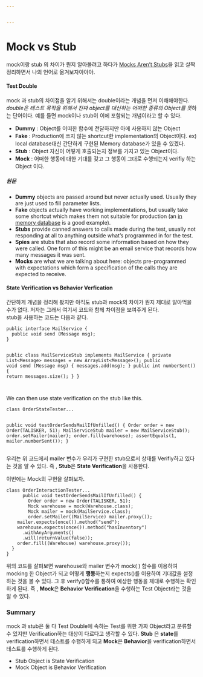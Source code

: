 ```yaml
---


---
```


<h1 id="mock-vs-stub">Mock vs Stub</h1>
<p>mock이랑 stub 의 차이가 뭔지 알아볼려고 하다가 <a href="https://blog.trello.com/2-billion-cards-with-trello-home">Mocks Aren’t Stubs</a>을 읽고 살짝 정리하면서 나의 언어로 옮겨보자아아아.</p>
<h4 id="test-double">Test Double</h4>
<p>mock 과 stub의 차이점을 알기 위해서는 double이라는 개념을 먼저 이해해야한다. <em>double은 테스트 목적을 위해서 진짜 object를 대신하는  어떠한 종류의 Object를 뜻</em>하는 단어이다.  예를 들면 mock이나 stub이 이에 포함되는 개념이라고 할 수 있다.</p>
<ul>
<li><strong>Dummy</strong> : Object를 어떠한 함수에 전달하지만 아에 사용하지 않는 Object</li>
<li><strong>Fake</strong> : Production에 쓰지 않는 shortcut한 implementation의 Object이다. ex) local database대신 간단하게 구현된 Memory database가 있을 수 있겠다.</li>
<li><strong>Stub</strong> : Object 자신이 어떻게  호출되는지 정보를 가지고 있는 Object이다.</li>
<li><strong>Mock</strong> : 어떠한 행동에 대한 기대를 갖고 그 행동이 그대로 수행되는지 verifiy 하는 Object 이다.</li>
</ul>
<h5 id="원문">원문</h5>
<ul>
<li><strong>Dummy</strong> objects are passed around but never actually used. Usually they are just used to fill parameter lists.</li>
<li><strong>Fake</strong> objects actually have working implementations, but usually take some shortcut which makes them not suitable for production (an <a href="https://martinfowler.com/bliki/InMemoryTestDatabase.html">in memory database</a> is a good example).</li>
<li><strong>Stubs</strong> provide canned answers to calls made during the test, usually not responding at all to anything outside what’s programmed in for the test.</li>
<li><strong>Spies</strong> are stubs that also record some information based on how they were called. One form of this might be an email service that records how many messages it was sent.</li>
<li><strong>Mocks</strong> are what we are talking about here: objects pre-programmed with expectations which form a specification of the calls they are expected to receive.</li>
</ul>
<h4 id="state-verification-vs-behavior-verfication">State Verification vs Behavior Verfication</h4>
<p>간단하게 개념을 정리해 봤지만 아직도 stub과  mock의 차이가 뭔지 제대로 알아먹을 수가 없다. 저자는 그래서 여기서 코드와 함께 차이점을 보여주게 된다.<br>
stub을 사용하는 코드는 다음과 같다.</p>
<pre><code>public interface MailService {
  public void send (Message msg);
}

public class MailServiceStub implements MailService {
  private List&lt;Message&gt; messages = new ArrayList&lt;Message&gt;();
  public void send (Message msg) {
    messages.add(msg);
  }
  public int numberSent() {
    return messages.size();
  }
}                                 
</code></pre>
<p>We can then use state verification on the stub like this.</p>
<pre><code>class OrderStateTester...

  public void testOrderSendsMailIfUnfilled() {
    Order order = new Order(TALISKER, 51);
    MailServiceStub mailer = new MailServiceStub();
    order.setMailer(mailer);
    order.fill(warehouse);
    assertEquals(1, mailer.numberSent());
  }
</code></pre>
<p>우리는 위 코드에서 mailer 변수가 우리가 구현한 stub으로서 상태를 Verifiy하고 있다는 것을 알 수 있다.  즉 , <strong>Stub</strong>은 <strong>State Verification</strong>을 사용한다.</p>
<p>이번에는 Mock의 구현을 살펴보자.</p>
<pre><code>class OrderInteractionTester...
	  public void testOrderSendsMailIfUnfilled() {
	    Order order = new Order(TALISKER, 51);
	    Mock warehouse = mock(Warehouse.class);
	    Mock mailer = mock(MailService.class);
	    order.setMailer((MailService) mailer.proxy());
    mailer.expects(once()).method("send");
    warehouse.expects(once()).method("hasInventory")
      .withAnyArguments()
      .will(returnValue(false));
    order.fill((Warehouse) warehouse.proxy());
  }
}
</code></pre>
<p>위의 코드를 살펴보면 warehouse와 mailer 변수가 mock( ) 함수를 이용하여 mocking 한 Object가 되고 어떻게 <strong>행동</strong>하는지 expects()를 이용하여 기대값을 설정하는 것을 볼 수 있다. 그  후 verify()함수를 통하여 예상한 행동을 제대로 수행하는 확인하게 된다. 즉 , <strong>Mock</strong>은 <strong>Behavior Verification</strong>을 수행하는 Test Object라는 것을 알 수 있다.</p>
<h3 id="summary">Summary</h3>
<p>mock 과 stub은 둘 다 Test Double에 속하는 Test를 위한 가짜 Object라고 분류할 수 있지만 Verification하는 대상이 다르다고 생각할 수 있다.  <strong>Stub</strong> 은 <strong>state</strong>를 verification하면서 테스트를 수행하게 되고  <strong>Mock</strong>은 <strong>Behavior</strong>을 verification하면서 테스트를 수행하게 된다.</p>
<ul>
<li>Stub Object is State Verification</li>
<li>Mock Object is Behavior Verification</li>
</ul>

